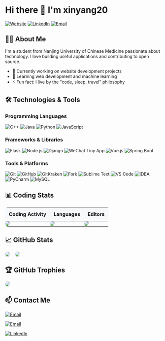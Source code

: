 # Hi there 👋 I'm xinyang20

[![Website](https://img.shields.io/badge/Portfolio-xinyang20.cn-4285F4?style=flat&logo=google-chrome&logoColor=white)](http://xinyang20.cn)
[![LinkedIn](https://img.shields.io/badge/LinkedIn-Xin_Yang-0077B5?style=flat&logo=linkedin&logoColor=white)](https://www.linkedin.com/in/xin-yang-4125a92a2/)
[![Email](https://img.shields.io/badge/Email-gaoxinyang317@gmail.com-EA4335?style=flat&logo=gmail&logoColor=white)](mailto:gaoxinyang317@gmail.com)

## 👨‍💻 About Me

I'm a student from Nanjing University of Chinese Medicine passionate about technology. I love building useful applications and contributing to open source.

- 🔭 Currently working on website development projects
- 🌱 Learning web development and machine learning
- ⚡ Fun fact: I live by the "code, sleep, travel" philosophy

## 🛠️ Technologies & Tools

### Programming Languages
![C++](https://img.shields.io/badge/-C++-00599C?style=flat&logo=c%2B%2B&logoColor=white)
![Java](https://img.shields.io/badge/-Java-007396?style=flat&logo=java&logoColor=white)
![Python](https://img.shields.io/badge/-Python-3776AB?style=flat&logo=python&logoColor=FFD43B)
![JavaScript](https://img.shields.io/badge/-JavaScript-F7DF1E?style=flat&logo=javascript&logoColor=323330)

### Frameworks & Libraries
![Flask](https://img.shields.io/badge/-Flask-000000?style=flat&logo=flask&logoColor=FFFFFF)
![Node.js](https://img.shields.io/badge/-Node.js-339933?style=flat&logo=nodedotjs&logoColor=white)
![Django](https://img.shields.io/badge/-Django-092E20?style=flat&logo=django&logoColor=FFFFFF)
![WeChat Tiny App](https://img.shields.io/badge/-WeChat_Mini_Program-07C160?style=flat&logo=wechat&logoColor=white)
![Vue.js](https://img.shields.io/badge/-Vue.js-4FC08D?style=flat&logo=vuedotjs&logoColor=white)
![Spring Boot](https://img.shields.io/badge/-Spring_Boot-6DB33F?style=flat&logo=springboot&logoColor=white)



### Tools & Platforms
![Git](https://img.shields.io/badge/-Git-F05032?style=flat&logo=git&logoColor=white)
![GitHub](https://img.shields.io/badge/-GitHub-181717?style=flat&logo=github&logoColor=white)
![GitKraken](https://img.shields.io/badge/-GitKraken-179287?style=flat&logo=gitkraken&logoColor=white)
![Fork](https://img.shields.io/badge/-Fork-EE4C2C?style=flat&logo=git&logoColor=white)
![Sublime Text](https://img.shields.io/badge/-Sublime_Text-FF9800?style=flat&logo=sublimetext&logoColor=black)
![VS Code](https://img.shields.io/badge/-VS_Code-007ACC?style=flat&logo=visualstudiocode&logoColor=white)
![IDEA](https://img.shields.io/badge/-IntelliJ_IDEA-000000?style=flat&logo=intellij-idea&logoColor=white)
![PyCharm](https://img.shields.io/badge/-PyCharm-21D789?style=flat&logo=pycharm&logoColor=white)
![MySQL](https://img.shields.io/badge/-MySQL-4479A1?style=flat&logo=mysql&logoColor=white)

## 📊 Coding Stats

<div style="width:100%">
  <table style="width:100%;border-radius:8px;overflow:hidden">
    <thead>
      <tr style="background-color:#f6f8fa">
        <th style="padding:12px;text-align:center">Coding Activity</th>
        <th style="padding:12px;text-align:center">Languages</th>
        <th style="padding:12px;text-align:center">Editors</th>
      </tr>
    </thead>
    <tbody>
      <tr>
        <td style="padding:0"><img src="https://wakatime.com/share/@xinyang20/e5ef919b-db79-4191-a612-d8817081c67f.svg" style="border-radius:8px"></td>
        <td style="padding:0"><img src="https://wakatime.com/share/@xinyang20/20ebfe70-a41a-4589-9706-d579c2047732.svg" style="border-radius:8px"></td>
        <td style="padding:0"><img src="https://wakatime.com/share/@xinyang20/948b5363-0e0b-43b9-ba21-4c58c7f96405.svg" style="border-radius:8px"></td>
      </tr>
    </tbody>
  </table>
</div>

## 📈 GitHub Stats

<div style="display:flex;gap:16px;flex-wrap:wrap">
  <img src="https://github-readme-stats.vercel.app/api?username=xinyang20&show_icons=true&theme=default&include_all_commits=true&border_radius=8" style="border-radius:8px">
  <img src="https://github-readme-stats.vercel.app/api/top-langs/?username=xinyang20&layout=compact&theme=default&hide=html,css&border_radius=8" style="border-radius:8px">
</div>

## 🏆 GitHub Trophies

<img src="https://github-profile-trophy.vercel.app/?username=xinyang20&theme=flat&no-frame=true&row=1&column=7" style="border-radius:8px">

## 📫 Contact Me

[![Email](https://img.shields.io/badge/DEV_Email-gaoxinyang317@gmail.com-EA4335?style=flat&logo=gmail&logoColor=white)](mailto:gaoxinyang317@gmail.com)

[![Email](https://img.shields.io/badge/EDU_Email-084623237@njucm.edu.cn-34A853?style=flat&logo=google-scholar&logoColor=white)](mailto:084623237@njucm.edu.cn)

[![LinkedIn](https://img.shields.io/badge/LinkedIn_Profile-Xin_Yang-0077B5?style=flat&logo=linkedin&logoColor=white)](https://www.linkedin.com/in/xin-yang-4125a92a2/)




<!--
**xinyang20/xinyang20** is a ✨ _special_ ✨ repository because its `README.md` (this file) appears on your GitHub profile.

Here are some ideas to get you started:

- 🔭 I’m currently working on ...
- 🌱 I’m currently learning ...
- 👯 I’m looking to collaborate on ...
- 🤔 I’m looking for help with ...
- 💬 Ask me about ...
- 📫 How to reach me: ...
- 😄 Pronouns: ...
- ⚡ Fun fact: ...
-->
